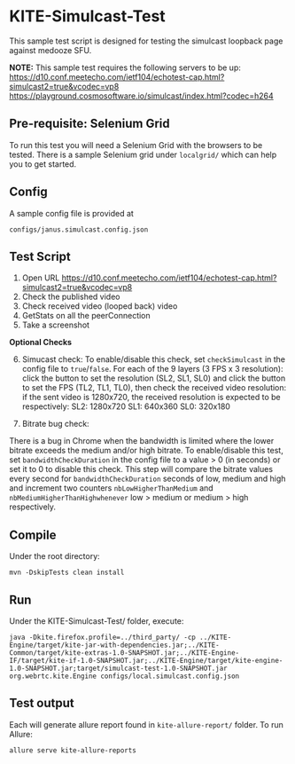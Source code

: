 #  KITE-Simulcast-Test

This sample test script is designed for testing the simulcast loopback page against medooze SFU.

__NOTE:__ This sample test requires the following servers to be up:
https://d10.conf.meetecho.com/ietf104/echotest-cap.html?simulcast2=true&vcodec=vp8
https://playground.cosmosoftware.io/simulcast/index.html?codec=h264

## Pre-requisite: Selenium Grid

To run this test you will need a Selenium Grid with the browsers to be tested. There is a sample Selenium grid under `localgrid/` which can help you to get started.

## Config
 
 A sample config file is provided at  
 
 `configs/janus.simulcast.config.json`


## Test Script


1.	Open URL https://d10.conf.meetecho.com/ietf104/echotest-cap.html?simulcast2=true&vcodec=vp8
2.	Check the published video
3.	Check received video (looped back) video
4.	GetStats on all the peerConnection
5.	Take a screenshot

**Optional Checks**

6.	Simucast check:
To enable/disable this check, set `checkSimulcast` in the config file to `true`/`false`.
For each of the 9 layers (3 FPS x 3 resolution): click the button to set the resolution (SL2, SL1, SL0) and click the button to set the FPS (TL2, TL1, TL0), then check the received video resolution: if the sent video is 1280x720, the received resolution is expected to be respectively:
SL2: 1280x720
SL1: 640x360
SL0: 320x180

7. Bitrate bug check:

There is a bug in Chrome when the bandwidth is limited where the lower bitrate exceeds the medium and/or high bitrate.
To enable/disable this test, set `bandwidthCheckDuration` in the config file to a value > 0 (in seconds) or set it to 0 to disable this check.
This step will compare the bitrate values every second for `bandwidthCheckDuration` seconds of low, medium and high and increment two counters `nbLowHigherThanMedium` and `nbMediumHigherThanHighwhenever` low > medium or medium > high respectively.


## Compile

Under the root directory:  
``` 
mvn -DskipTests clean install 
``` 

## Run

Under the KITE-Simulcast-Test/ folder, execute:
```
java -Dkite.firefox.profile=../third_party/ -cp ../KITE-Engine/target/kite-jar-with-dependencies.jar;../KITE-Common/target/kite-extras-1.0-SNAPSHOT.jar;../KITE-Engine-IF/target/kite-if-1.0-SNAPSHOT.jar;../KITE-Engine/target/kite-engine-1.0-SNAPSHOT.jar;target/simulcast-test-1.0-SNAPSHOT.jar org.webrtc.kite.Engine configs/local.simulcast.config.json
```


## Test output

Each will generate allure report found in `kite-allure-report/` folder.
To run Allure:
```
allure serve kite-allure-reports
```





